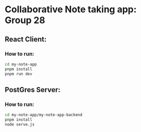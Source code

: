 # Collaborative Note taking app: Group 28

## React Client:

### How to run:

```sh
cd my-note-app
pnpm install
pnpm run dev
```

## PostGres Server:

### How to run:

```sh
cd my-note-app/my-note-app-backend
pnpm install
node serve.js
```
